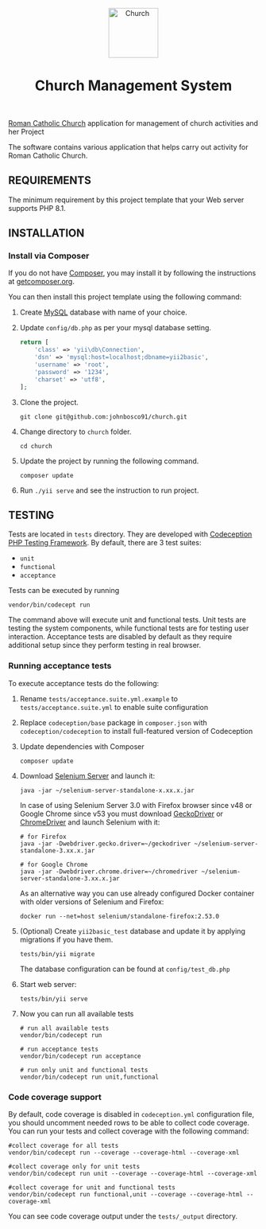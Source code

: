 <p align="center">
   <a href="https://www.vatican.va/" target="_blank">
      <img src="https://www.vatican.va/etc/designs/vatican/library/clientlibs/themes/homepage_popes/images/icona.png" 
         height="100px" alt="Church"/>
   </a>
    <h1 align="center">Church Management System</h1>
 <br/>

[Roman Catholic Church](https://www.vatican.va/) application for management of church activities and her Project

The software contains various application that helps carry out activity for Roman Catholic Church.

REQUIREMENTS
------------

The minimum requirement by this project template that your Web server supports PHP 8.1.

INSTALLATION
------------

### Install via Composer

If you do not have [Composer](http://getcomposer.org/), you may install it by following the instructions
at [getcomposer.org](http://getcomposer.org/doc/00-intro.md#installation-nix).

You can then install this project template using the following command:
1. Create [MySQL](https://www.mysql.com/) database with name of your choice.
2. Update `config/db.php` as per your mysql database setting.
   ```php
   return [
       'class' => 'yii\db\Connection',
       'dsn' => 'mysql:host=localhost;dbname=yii2basic',
       'username' => 'root',
       'password' => '1234',
       'charset' => 'utf8',
   ];
   ```
3. Clone the project.
   ~~~
   git clone git@github.com:johnbosco91/church.git
   ~~~

4. Change directory to `church` folder.
   ~~~
   cd church
   ~~~

5. Update the project by running the following command.
   ~~~
   composer update
   ~~~
6. Run `./yii serve` and see the instruction to run project.


TESTING
-------

Tests are located in `tests` directory. They are developed with [Codeception PHP Testing Framework](http://codeception.com/).
By default, there are 3 test suites:

- `unit`
- `functional`
- `acceptance`

Tests can be executed by running

```
vendor/bin/codecept run
```

The command above will execute unit and functional tests. Unit tests are testing the system components, while functional
tests are for testing user interaction. Acceptance tests are disabled by default as they require additional setup since
they perform testing in real browser.


### Running  acceptance tests

To execute acceptance tests do the following:

1. Rename `tests/acceptance.suite.yml.example` to `tests/acceptance.suite.yml` to enable suite configuration

2. Replace `codeception/base` package in `composer.json` with `codeception/codeception` to install full-featured
   version of Codeception

3. Update dependencies with Composer

    ```
    composer update  
    ```

4. Download [Selenium Server](http://www.seleniumhq.org/download/) and launch it:

    ```
    java -jar ~/selenium-server-standalone-x.xx.x.jar
    ```

   In case of using Selenium Server 3.0 with Firefox browser since v48 or Google Chrome since v53 you must download [GeckoDriver](https://github.com/mozilla/geckodriver/releases) or [ChromeDriver](https://sites.google.com/a/chromium.org/chromedriver/downloads) and launch Selenium with it:

    ```
    # for Firefox
    java -jar -Dwebdriver.gecko.driver=~/geckodriver ~/selenium-server-standalone-3.xx.x.jar
    
    # for Google Chrome
    java -jar -Dwebdriver.chrome.driver=~/chromedriver ~/selenium-server-standalone-3.xx.x.jar
    ``` 

   As an alternative way you can use already configured Docker container with older versions of Selenium and Firefox:

    ```
    docker run --net=host selenium/standalone-firefox:2.53.0
    ```

5. (Optional) Create `yii2basic_test` database and update it by applying migrations if you have them.
   ```
   tests/bin/yii migrate
   ```
   The database configuration can be found at `config/test_db.php`


6. Start web server:

    ```
    tests/bin/yii serve
    ```

7. Now you can run all available tests

   ```
   # run all available tests
   vendor/bin/codecept run

   # run acceptance tests
   vendor/bin/codecept run acceptance

   # run only unit and functional tests
   vendor/bin/codecept run unit,functional
   ```

### Code coverage support

By default, code coverage is disabled in `codeception.yml` configuration file, you should uncomment needed rows to be able
to collect code coverage. You can run your tests and collect coverage with the following command:

```
#collect coverage for all tests
vendor/bin/codecept run --coverage --coverage-html --coverage-xml

#collect coverage only for unit tests
vendor/bin/codecept run unit --coverage --coverage-html --coverage-xml

#collect coverage for unit and functional tests
vendor/bin/codecept run functional,unit --coverage --coverage-html --coverage-xml
```

You can see code coverage output under the `tests/_output` directory.
